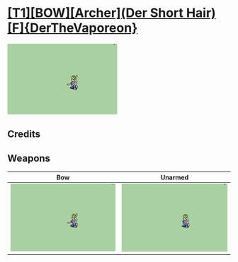 # [\[T1\]\[BOW\]\[Archer\]\(Der Short Hair\)\[F\]{DerTheVaporeon}](./)

<img src="./5.%20Bow/Bow_000.png" alt="[T1][BOW][Archer](Der Short Hair)[F]{DerTheVaporeon} standing" />

## Credits



## Weapons


|Bow |Unarmed |
|  :---: | :---: |
| <img alt="Bow animation" src="./5.%20Bow/Bow.gif" /> | <img alt="Unarmed animation" src="./8.%20Unarmed/Unarmed.gif" /> |
